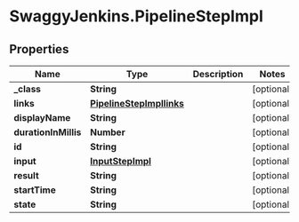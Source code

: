 # SwaggyJenkins.PipelineStepImpl

## Properties

Name | Type | Description | Notes
------------ | ------------- | ------------- | -------------
**_class** | **String** |  | [optional] 
**links** | [**PipelineStepImpllinks**](PipelineStepImpllinks.md) |  | [optional] 
**displayName** | **String** |  | [optional] 
**durationInMillis** | **Number** |  | [optional] 
**id** | **String** |  | [optional] 
**input** | [**InputStepImpl**](InputStepImpl.md) |  | [optional] 
**result** | **String** |  | [optional] 
**startTime** | **String** |  | [optional] 
**state** | **String** |  | [optional] 


